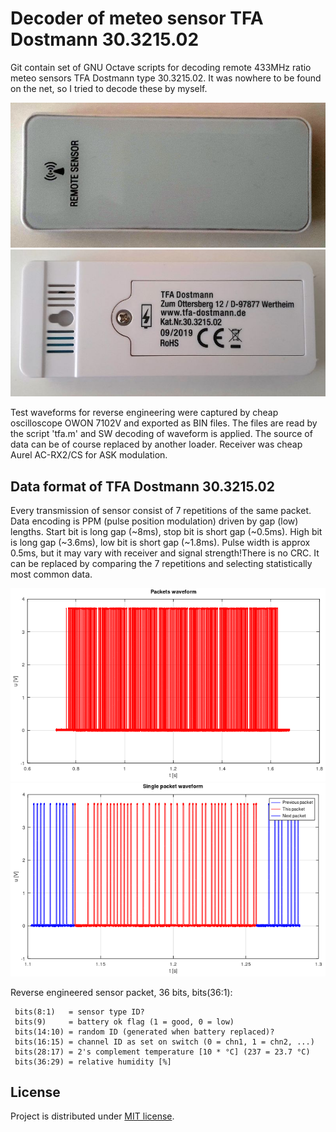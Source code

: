 # Decoder of meteo sensor TFA Dostmann 30.3215.02
Git contain set of GNU Octave scripts for decoding remote 433MHz ratio meteo sensors TFA Dostmann type 30.3215.02. It was nowhere to be found on the net, so I tried to decode these by myself. 

<img src="./foto/TFA-Dostmann-30.3215.02-top.jpg">
<img src="./foto/TFA-Dostmann-30.3215.02-bot.jpg">

Test waveforms for reverse engineering were captured by cheap oscilloscope OWON 7102V and exported as BIN files. The files are read by the script 'tfa.m' and SW decoding of waveform is applied. The source of data can be of course replaced by another loader. Receiver was cheap Aurel AC-RX2/CS for ASK modulation.    

## Data format of TFA Dostmann 30.3215.02 
Every transmission of sensor consist of 7 repetitions of the same packet. Data encoding is PPM (pulse position modulation) driven by gap (low) lengths. Start bit is long gap (~8ms), stop bit is short gap (~0.5ms). High bit is long gap (~3.6ms), low bit is short gap (~1.8ms). Pulse width is approx 0.5ms, but it may vary with receiver and signal strength!There is no CRC. It can be replaced by comparing the 7 repetitions and selecting statistically most common data.

<img src="./foto/packet_x7.png">
<img src="./foto/packet_x1.png">

Reverse engineered sensor packet, 36 bits, bits(36:1):
```
 bits(8:1)   = sensor type ID?   
 bits(9)     = battery ok flag (1 = good, 0 = low)
 bits(14:10) = random ID (generated when battery replaced)?
 bits(16:15) = channel ID as set on switch (0 = chn1, 1 = chn2, ...)
 bits(28:17) = 2's complement temperature [10 * °C] (237 = 23.7 °C)
 bits(36:29) = relative humidity [%]
```

## License
Project is distributed under [MIT license](./LICENSE.txt).
